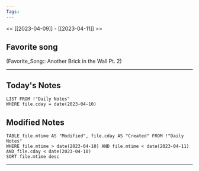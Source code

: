 ```yaml
---
Tags:
---
```

<< [[2023-04-09]] - [[2023-04-11]] >>
## Favorite song
(Favorite_Song:: Another Brick in the Wall Pt. 2)

___
## Today's Notes
```dataview
LIST FROM !"Daily Notes"
WHERE file.cday = date(2023-04-10)
```
## Modified Notes
```dataview
TABLE file.mtime AS "Modified", file.cday AS "Created" FROM !"Daily Notes" 
WHERE file.mtime > date(2023-04-10) AND file.mtime < date(2023-04-11) AND file.cday < date(2023-04-10)
SORT file.mtime desc
```
___
